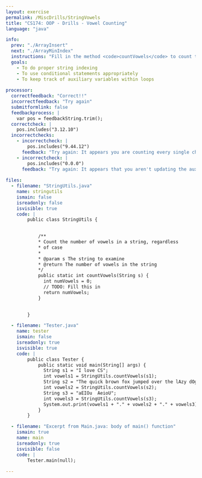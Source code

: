```yaml
---
layout: exercise
permalink: /MiscDrills/StringVowels
title: "CS174: OOP - Drills - Vowel Counting"
language: "java"

info:
  prev: "./ArrayInsert"
  next: "./ArrayMinIndex"
  instructions: "Fill in the method <code>countVowels</code> to count the number of vowels (both lowercase and uppercase, not including y or Y) in a string.  Recall that the method <code>charAt</code> of the <code>String</code> class returns a character at a particular index, and, like arrays, strings are zero-indexed.  For instance, if <p><code>String s = \"I love CS\";</code></p>, then <p><code>s.charAt(3)</code></p> returns the character <code>o</code>.<p>Recall also that the <code>length()</code> method of the <code>String</code> class returns the total number of characters in the string."
  goals:
    - To do proper string indexing
    - To use conditional statements appropriately
    - To keep track of auxiliary variables within loops
    
processor:  
  correctfeedback: "Correct!!" 
  incorrectfeedback: "Try again"
  submitformlink: false
  feedbackprocess: | 
    var pos = feedbackString.trim();
  correctcheck: |
    pos.includes("3.12.10")
  incorrectchecks:
    - incorrectcheck: |
        pos.includes("9.44.12")
      feedback: "Try again: It appears you are counting every single character as a vowel."     
    - incorrectcheck: |
        pos.includes("0.0.0")
      feedback: "Try again: It appears that you aren't updating the auxiliary variable to count the number of vowels, and it is always returning 0."     
 
files:
  - filename: "StringUtils.java"
    name: stringutils
    ismain: false
    isreadonly: false
    isvisible: true
    code: | 
        public class StringUtils {
            

            /**
            * Count the number of vowels in a string, regardless
            * of case
            * 
            * @param s The string to examine
            * @return The number of vowels in the string
            */
            public static int countVowels(String s) {
              int numVowels = 0;
              // TODO: Fill this in
              return numVowels;
            }

  
        }

  - filename: "Tester.java"
    name: tester
    ismain: false
    isreadonly: true
    isvisible: true
    code: | 
        public class Tester {
            public static void main(String[] args) {
              String s1 = "I love CS";
              int vowels1 = StringUtils.countVowels(s1);
              String s2 = "The quick brown fox jumped over the lAzy dOg";
              int vowels2 = StringUtils.countVowels(s2);
              String s3 = "aEIOu  AeioU";
              int vowels3 = StringUtils.countVowels(s3);
              System.out.print(vowels1 + "." + vowels2 + "." + vowels3);
            }
        }    

  - filename: "Excerpt from Main.java: body of main() function"
    ismain: true
    name: main
    isreadonly: true
    isvisible: false
    code: |
        Tester.main(null);
        
---
```

